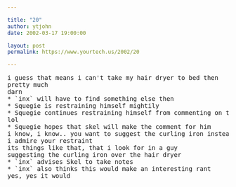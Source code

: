 ```yaml
---

title: "20"
author: ytjohn
date: 2002-03-17 19:00:00

layout: post
permalink: https://www.yourtech.us/2002/20

---
```

<pre>
i guess that means i can't take my hair dryer to bed then
pretty much
darn
* `inx` will have to find something else then
* Squegie is restraining himself mightily
* Squegie continues restraining himself from commenting on that
lol
* Squegie hopes that skel will make the comment for him
i know, i know.. you want to suggest the curling iron instead.
i admire your restraint
its things like that, that i look for in a guy
suggesting the curling iron over the hair dryer
* `inx` advises Skel to take notes
* `inx` also thinks this would make an interesting rant
yes, yes it would
</pre>
